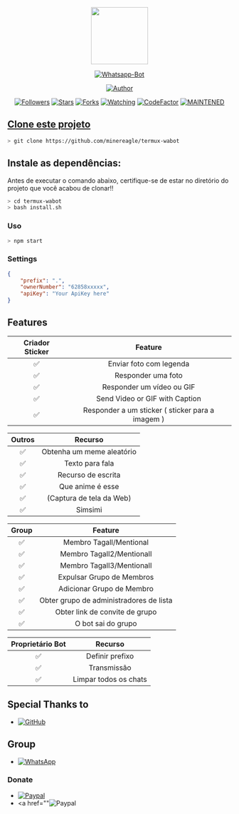 <p align="center">
<img src="https://static.wikia.nocookie.net/kenja-no-mago/images/8/85/Sizilien_von_klode_1.jpg/revision/latest/top-crop/width/300/height/300?cb=20190417164406" width="128" height="128"/>
</p>
<p align="center">
<a href="#"><img title="Whatsapp-Bot" src="https://img.shields.io/badge/Termux Whatsapp Bot-green?colorA=%23ff0000&colorB=%23017e40&style=for-the-badge"></a>
</p>
<p align="center">
<a href="https://github.com/minereagle"><img title="Author" src="https://img.shields.io/badge/Author-mhankbarbar-red.svg?style=for-the-badge&logo=github"></a>
</p>
<p align="center">
<a href="https://github.com/mhankbarbar/followers"><img title="Followers" src="https://img.shields.io/github/followers/mhankbarbar?color=blue&style=flat-square"></a>
<a href="https://github.com/minereagle/termux-wabot-main/stargazers"><img title="Stars" src="https://img.shields.io/github/stars/mhankbarbar/termux-wabot?color=red&style=flat-square"></a>
<a href="https://github.com/minereagle/termux-wabot-main/watchers"><img title="Forks" src="https://img.shields.io/github/forks/mhankbarbar/termux-wabot?color=red&style=flat-square"></a>
<a href="https://github.com/mhankbarbar/termux-wabot/watchers"><img title="Watching" src="https://img.shields.io/github/watchers/mhankbarbar/termux-wabot?label=Watchers&color=blue&style=flat-square"></a>
<a href="https://www.codefactor.io/repository/github/minereagle/termux-wabot-main"><img src="https://www.codefactor.io/repository/github/minereagle/termux-wabot/badge" alt="CodeFactor" /></a>
<a href="#"><img title="MAINTENED" src="https://img.shields.io/badge/MAINTENED-NO-blue.svg"</a>
</p>

## Clone este projeto

```bash
> git clone https://github.com/minereagle/termux-wabot
```

## Instale as dependências:
Antes de executar o comando abaixo, certifique-se de estar no diretório do projeto que 
você acabou de clonar!!

```bash
> cd termux-wabot
> bash install.sh
```

### Uso
```bash
> npm start
```

### Settings
```json
{
	"prefix": ".",
	"ownerNumber": "62858xxxxx",
	"apiKey": "Your ApiKey here"
}
```

## Features

| Criador Sticker |                Feature                          |
| :-----------: | :-----------------------------------------------: |
|       ✅       | Enviar foto com legenda                          |
|       ✅       | Responder uma foto                               |
|       ✅       | Responder um vídeo ou GIF                        |
|       ✅       | Send Video or GIF with Caption                   |
|       ✅       | Responder a um sticker ( sticker para a imagem ) |

| Outros  |                     Recurso                            |
| :------------: | :---------------------------------------------: |
|       ✅        |  Obtenha um meme aleatório                    |
|       ✅        |   Texto para fala                             |
|       ✅        |   Recurso de escrita 		         |
|       ✅        |   Que anime é esse 			         |
|       ✅        |   (Captura de tela da Web)                    |
|       ✅        |   Simsimi		                         |

| Group  |                     Feature                                  |
| :-----------: | :---------------------------------------------------: |
|       ✅        |   Membro Tagall/Mentional                          |
|       ✅        |   Membro Tagall2/Mentionall                        |
|       ✅        |   Membro Tagall3/Mentionall                        |
|       ✅        |   Expulsar Grupo de Membros                        |
|       ✅        |   Adicionar Grupo de Membro                        |
|       ✅        |   Obter grupo de administradores de lista          |
|       ✅        |   Obter link de convite de grupo                   |
|       ✅        |   O bot sai do grupo                               |

| Proprietário Bot  |                     Recurso           |
| :---------------: | :-----------------------------------: |
|       ✅         |   Definir prefixo                      |
|       ✅         |   Transmissão                          |
|       ✅         |   Limpar todos os chats                |

## Special Thanks to
* <a href="https://github.com/adiwajshing/Baileys"><img alt="GitHub" src="https://img.shields.io/badge/adiwajshing/Baileys%20-%23121011.svg?&style=for-the-badge&logo=github&logoColor=white"/></a>

## Group
* <a href="https://chat.whatsapp.com/LsKNAsYnxjGK5psmJJxjf8"><img alt="WhatsApp" src="https://img.shields.io/badge/WhatsApp%20Group-25D366?style=for-the-badge&logo=whatsapp&logoColor=white"/></a>

### Donate
* <a href="https://paypal.me/minereagleusd"><img alt="Paypal" src="https://img.shields.io/badge/PayPal-00457C?style=for-the-badge&logo=paypal&logoColor=white" /></a>
* <a href=""<img alt="Paypal" src="" /></a>
